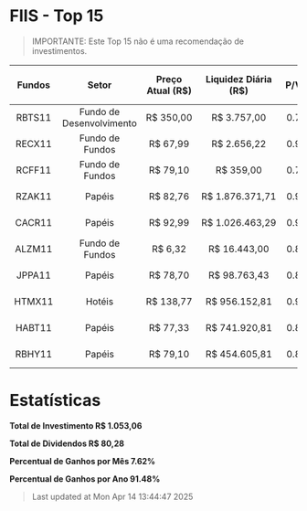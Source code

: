 # FIIS - Top 15
>IMPORTANTE: Este Top 15 não é uma recomendação de investimentos.

|Fundos|Setor|Preço Atual (R$)|Liquidez Diária (R$)|P/VP|Último Dividendo|Dividend Yield|DY (12M) Acumulado|DY (12M) média|Rentab. Acumulada|Patrimônio Líquido|P/VPA|Quant. Ativos|Volatilidade|Num. Cotistas|Tax. Gestão|Tax. Performance|Tax. Administração|
| :---: | :---: | :---: | :---: | :---: | :---: | :---: | :---: | :---: | :---: | :---: | :---: | :---: | :---: | :---: | :---: | :---: | :---: |
|RBTS11|Fundo de Desenvolvimento|R$ 350,00|R$ 3.757,00|0.79|R$ 55,73|12,69 %|123.27%|10,27 %|35.67%|R$ 25.074.204,49|0.79|14|32827|142|nan|nan|nan|
|RECX11|Fundo de Fundos|R$ 67,99|R$ 2.656,22|0.94|R$ 12,37|18,19 %|40.39%|3,37 %|28.18%|R$ 15.823.826,78|0.92|14|1740|577|nan|nan|nan|
|RCFF11|Fundo de Fundos|R$ 79,10|R$ 359,00|0.79|R$ 5,30|5,41 %|34.31%|3,81 %|53.77%|R$ 32.241.459,37|0.80|14|22976|127|nan|nan|nan|
|RZAK11|Papéis|R$ 82,76|R$ 1.876.371,71|0.95|R$ 1,30|1,61 %|18.25%|1,52 %|23.45%|R$ 764.865.579,39|0.95|14|1581|44.817|nan|nan|nan|
|CACR11|Papéis|R$ 92,99|R$ 1.026.463,29|0.97|R$ 1,33|1,38 %|17.80%|1,48 %|14.72%|R$ 460.113.085,20|0.98|14|3077|1|nan|nan|nan|
|ALZM11|Fundo de Fundos|R$ 6,32|R$ 16.443,00|0.85|R$ 0,40|6,30 %|17.25%|1,44 %|4.65%|R$ 113.203.496,22|0.85|14|1540|12.195|nan|nan|nan|
|JPPA11|Papéis|R$ 78,70|R$ 98.763,43|0.84|R$ 1,00|1,20 %|16.70%|1,39 %|17.26%|R$ 85.747.321,58|0.83|14|1785|6.996|nan|nan|nan|
|HTMX11|Hotéis|R$ 138,77|R$ 956.152,81|0.95|R$ 0,80|0,56 %|16.49%|1,37 %|2.66%|R$ 420.036.596,17|0.95|20|2109|37.869|nan|nan|nan|
|HABT11|Papéis|R$ 77,33|R$ 741.920,81|0.82|R$ 1,00|1,22 %|16.01%|1,33 %|22.12%|R$ 761.295.504,78|0.83|14|1898|64.075|nan|nan|nan|
|RBHY11|Papéis|R$ 79,10|R$ 454.605,81|0.86|R$ 1,05|1,27 %|15.64%|1,30 %|12.28%|R$ 175.083.927,00|0.86|14|1791|3.299|nan|nan|nan|
# Estatísticas
**Total de Investimento R$ 1.053,06**

**Total de Dividendos R$ 80,28**

**Percentual de Ganhos por Mês 7.62%**

**Percentual de Ganhos por Ano 91.48%**


>Last updated at Mon Apr 14 13:44:47 2025
